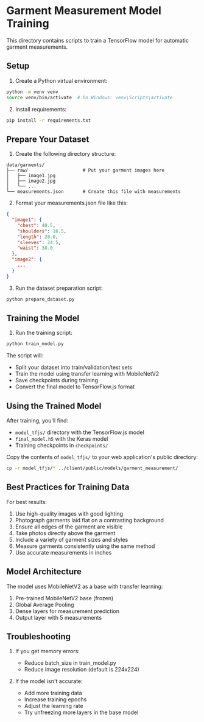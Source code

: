 # Garment Measurement Model Training

This directory contains scripts to train a TensorFlow model for automatic garment measurements.

## Setup

1. Create a Python virtual environment:
```bash
python -m venv venv
source venv/bin/activate  # On Windows: venv\Scripts\activate
```

2. Install requirements:
```bash
pip install -r requirements.txt
```

## Prepare Your Dataset

1. Create the following directory structure:
```
data/garments/
├── raw/                    # Put your garment images here
│   ├── image1.jpg
│   ├── image2.jpg
│   └── ...
└── measurements.json       # Create this file with measurements
```

2. Format your measurements.json file like this:
```json
{
  "image1": {
    "chest": 40.5,
    "shoulders": 16.5,
    "length": 28.0,
    "sleeves": 24.5,
    "waist": 38.0
  },
  "image2": {
    ...
  }
}
```

3. Run the dataset preparation script:
```bash
python prepare_dataset.py
```

## Training the Model

1. Run the training script:
```bash
python train_model.py
```

The script will:
- Split your dataset into train/validation/test sets
- Train the model using transfer learning with MobileNetV2
- Save checkpoints during training
- Convert the final model to TensorFlow.js format

## Using the Trained Model

After training, you'll find:
- `model_tfjs/` directory with the TensorFlow.js model
- `final_model.h5` with the Keras model
- Training checkpoints in `checkpoints/`

Copy the contents of `model_tfjs/` to your web application's public directory:
```bash
cp -r model_tfjs/* ../client/public/models/garment_measurement/
```

## Best Practices for Training Data

For best results:
1. Use high-quality images with good lighting
2. Photograph garments laid flat on a contrasting background
3. Ensure all edges of the garment are visible
4. Take photos directly above the garment
5. Include a variety of garment sizes and styles
6. Measure garments consistently using the same method
7. Use accurate measurements in inches

## Model Architecture

The model uses MobileNetV2 as a base with transfer learning:
1. Pre-trained MobileNetV2 base (frozen)
2. Global Average Pooling
3. Dense layers for measurement prediction
4. Output layer with 5 measurements

## Troubleshooting

1. If you get memory errors:
   - Reduce batch_size in train_model.py
   - Reduce image resolution (default is 224x224)

2. If the model isn't accurate:
   - Add more training data
   - Increase training epochs
   - Adjust the learning rate
   - Try unfreezing more layers in the base model
